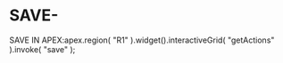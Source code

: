 # SAVE-
SAVE IN APEX:apex.region( "R1" ).widget().interactiveGrid( "getActions" ).invoke( "save" );

